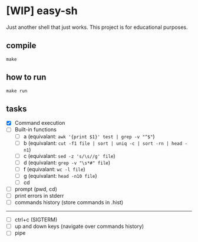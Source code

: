 # [WIP] easy-sh
Just another shell that just works. This project is for educational purposes.

## compile
`make`

## how to run
`make run`

## tasks
- [x] Command execution
- [ ] Built-in functions
  - [ ] a (equivalant: `awk '{print $1}' test | grep -v "^$"`)
  - [ ] b (equivalant: `cut -f1 file | sort | uniq -c | sort -rn | head -n1`)
  - [ ] c (equivalant: `sed -z 's/\s//g' file`)
  - [ ] d (equivalant: `grep -v "\s*#" file`)
  - [ ] f (equivalant: `wc -l file`)
  - [ ] g (equivalant: `head -n10 file`)
  - [ ] cd
- [ ] prompt (pwd, cd)
- [ ] print errors in stderr
- [ ] commands history (store commands in .hist)
---
- [ ] ctrl+c (SIGTERM)
- [ ] up and down keys (navigate over commands history)
- [ ] pipe
